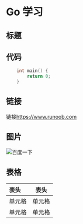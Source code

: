 # Go 学习

## 标题

## 代码
```C++
    int main() {
        return 0;
    }
```

## 链接
链接<https://www.runoob.com>

## 图片
![百度一下](https://www.baidu.com/img/PCtm_d9c8750bed0b3c7d089fa7d55720d6cf.png)

## 表格
|  表头  | 表头   |
|  :----  | :----:  |
| 单元格 | 单元格 |
| 单元格 | 单元格 |